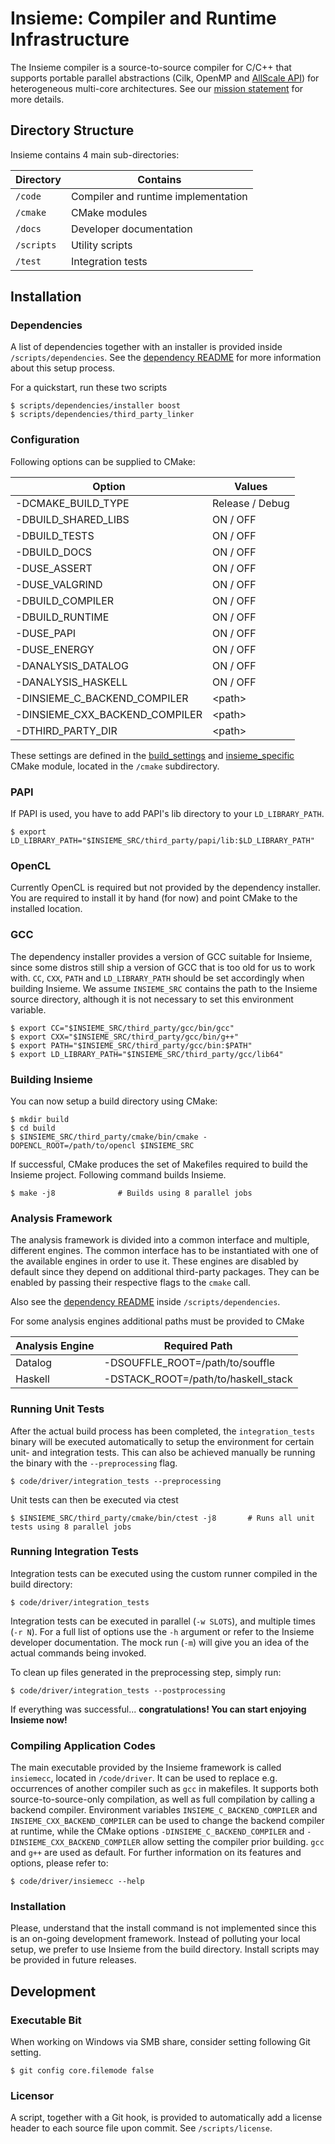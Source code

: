 # Insieme: Compiler and Runtime Infrastructure

The Insieme compiler is a source-to-source compiler for C/C++ that supports
portable parallel abstractions (Cilk, OpenMP and [AllScale API]) for
heterogeneous multi-core architectures. See our [mission statement] for more
details.

[AllScale API]: <http://www.allscale.eu/>
[mission statement]: <http://insieme-compiler.org/mission.html>

## Directory Structure

Insieme contains 4 main sub-directories:

| Directory  | Contains                            |
| ---------- | ----------------------------------- |
| `/code`    | Compiler and runtime implementation |
| `/cmake`   | CMake modules                       |
| `/docs`    | Developer documentation             |
| `/scripts` | Utility scripts                     |
| `/test`    | Integration tests                   |

## Installation

### Dependencies

A list of dependencies together with an installer is provided inside
`/scripts/dependencies`. See the [dependency README] for more information about
this setup process.

[dependency README]: <scripts/dependencies/README.md>

For a quickstart, run these two scripts

    $ scripts/dependencies/installer boost
    $ scripts/dependencies/third_party_linker

### Configuration

Following options can be supplied to CMake:

| Option                         | Values          |
| ------------------------------ | --------------- |
| -DCMAKE_BUILD_TYPE             | Release / Debug |
| -DBUILD_SHARED_LIBS            | ON / OFF        |
| -DBUILD_TESTS                  | ON / OFF        |
| -DBUILD_DOCS                   | ON / OFF        |
| -DUSE_ASSERT                   | ON / OFF        |
| -DUSE_VALGRIND                 | ON / OFF        |
| -DBUILD_COMPILER               | ON / OFF        |
| -DBUILD_RUNTIME                | ON / OFF        |
| -DUSE_PAPI                     | ON / OFF        |
| -DUSE_ENERGY                   | ON / OFF        |
| -DANALYSIS_DATALOG             | ON / OFF        |
| -DANALYSIS_HASKELL             | ON / OFF        |
| -DINSIEME_C_BACKEND_COMPILER   | \<path\>        |
| -DINSIEME_CXX_BACKEND_COMPILER | \<path\>        |
| -DTHIRD_PARTY_DIR              | \<path\>        |

These settings are defined in the [build_settings] and [insieme_specific] CMake
module, located in the `/cmake` subdirectory.

[build_settings]: <cmake/build_settings.cmake>
[insieme_specific]: <cmake/insieme_specific.cmake>

### PAPI

If PAPI is used, you have to add PAPI's lib directory to your `LD_LIBRARY_PATH`.

    $ export LD_LIBRARY_PATH="$INSIEME_SRC/third_party/papi/lib:$LD_LIBRARY_PATH"

### OpenCL

Currently OpenCL is required but not provided by the dependency installer. You
are required to install it by hand (for now) and point CMake to the installed
location.

### GCC

The dependency installer provides a version of GCC suitable for Insieme, since
some distros still ship a version of GCC that is too old for us to work with.
`CC`, `CXX`, `PATH` and `LD_LIBRARY_PATH` should be set accordingly when
building Insieme. We assume `INSIEME_SRC` contains the path to the Insieme
source directory, although it is not necessary to set this environment
variable.

    $ export CC="$INSIEME_SRC/third_party/gcc/bin/gcc"
    $ export CXX="$INSIEME_SRC/third_party/gcc/bin/g++"
    $ export PATH="$INSIEME_SRC/third_party/gcc/bin:$PATH"
    $ export LD_LIBRARY_PATH="$INSIEME_SRC/third_party/gcc/lib64"

### Building Insieme

You can now setup a build directory using CMake:

    $ mkdir build
    $ cd build
    $ $INSIEME_SRC/third_party/cmake/bin/cmake -DOPENCL_ROOT=/path/to/opencl $INSIEME_SRC

If successful, CMake produces the set of Makefiles required to build the
Insieme project. Following command builds Insieme.

    $ make -j8              # Builds using 8 parallel jobs

### Analysis Framework

The analysis framework is divided into a common interface and multiple,
different engines. The common interface has to be instantiated with one of the
available engines in order to use it. These engines are disabled by default
since they depend on additional third-party packages. They can be enabled by
passing their respective flags to the `cmake` call.

Also see the [dependency README] inside `/scripts/dependencies`.

For some analysis engines additional paths must be provided to CMake

| Analysis Engine | Required Path                       |
| --------------- | ----------------------------------- |
| Datalog         | -DSOUFFLE_ROOT=/path/to/souffle     |
| Haskell         | -DSTACK_ROOT=/path/to/haskell_stack |

### Running Unit Tests

After the actual build process has been completed, the `integration_tests`
binary will be executed automatically to setup the environment for certain
unit- and integration tests. This can also be achieved manually be running the
binary with the `--preprocessing` flag.

    $ code/driver/integration_tests --preprocessing

Unit tests can then be executed via ctest

    $ $INSIEME_SRC/third_party/cmake/bin/ctest -j8       # Runs all unit tests using 8 parallel jobs

### Running Integration Tests

Integration tests can be executed using the custom runner compiled in the build
directory:

    $ code/driver/integration_tests

Integration tests can be executed in parallel (`-w SLOTS`), and multiple times
(`-r N`). For a full list of options use the `-h` argument or refer to the
Insieme developer documentation. The mock run (`-m`) will give you an idea of
the actual commands being invoked.

To clean up files generated in the preprocessing step, simply run:

    $ code/driver/integration_tests --postprocessing

If everything was successful... **congratulations! You can start enjoying
Insieme now!**

### Compiling Application Codes

The main executable provided by the Insieme framework is called `insiemecc`,
located in `/code/driver`. It can be used to replace e.g. occurrences of
another compiler such as `gcc` in makefiles. It supports both
source-to-source-only compilation, as well as full compilation by calling a
backend compiler.  Environment variables `INSIEME_C_BACKEND_COMPILER` and
`INSIEME_CXX_BACKEND_COMPILER` can be used to change the backend compiler at
runtime, while the CMake options `-DINSIEME_C_BACKEND_COMPILER` and
`-DINSIEME_CXX_BACKEND_COMPILER` allow setting the compiler prior building.
`gcc` and `g++` are used as default. For further information on its features
and options, please refer to:

    $ code/driver/insiemecc --help

### Installation

Please, understand that the install command is not implemented since this is an
on-going development framework. Instead of polluting your local setup, we
prefer to use Insieme from the build directory. Install scripts may be provided
in future releases.

## Development

### Executable Bit

When working on Windows via SMB share, consider setting following Git setting.

    $ git config core.filemode false

### Licensor

A script, together with a Git hook, is provided to automatically add a license
header to each source file upon commit. See `/scripts/license`.
